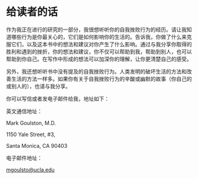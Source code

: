    

# **给****读****者****的****话**

作为我正在进行的研究的一部分，我很想听听你的自我挫败行为的经历。请让我知道哪些行为是你最关心的，它们是如何影响你的生活的。告诉我，你做了什么来克服它们，以及这本书中的想法和建议对你产生了什么影响。通过与我分享你取得的胜利和遇到的挫折，你的想法和建议，你不仅可以帮助到我，帮助到别人，也可以帮助到你自己。在写作中形成的想法可以加深你的理解，让你更清楚自己的感受。

另外，我还想听听书中没有提及的自我挫败行为。人类发明的破坏生活的方法和改善生活的方法一样多。如果你有关于自我挫败行为的辛酸或幽默的故事（你自己的或别人的），也请与我分享。

你可以写信或者发电子邮件给我，地址如下：

英文通信地址：

Mark Goulston, M.D.

1150 Yale Street, #3,

Santa Monica, CA 90403

电子邮件地址：

mgoulsto@ucla.edu